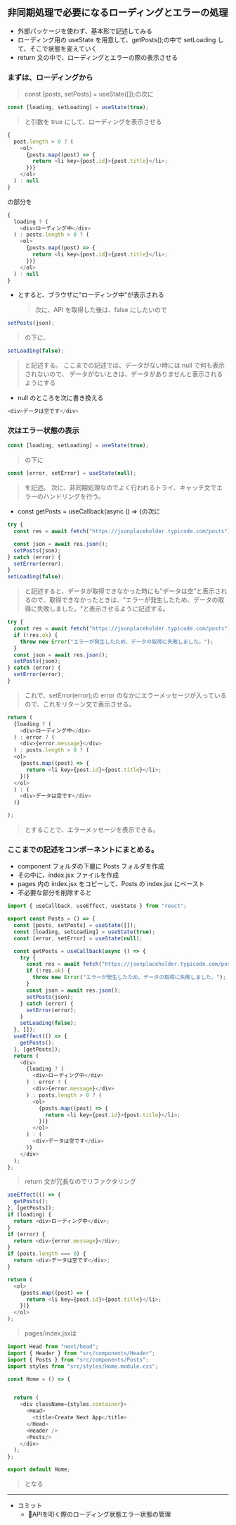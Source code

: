 ## 非同期処理で必要になるローディングとエラーの処理

- 外部パッケージを使わず、基本形で記述してみる
- ローディング用の useState を用意して、getPosts();の中で setLoading して、そこで状態を変えていく
- return 文の中で、ローディングとエラーの際の表示させる

### まずは、ローディングから
> const [posts, setPosts] = useState([]);の次に
```js
const [loading, setLoading] = useState(true);
```

> と引数を true にして、ローディングを表示させる

```js
{
  post.length > 0 ? (
    <ol>
      {posts.map((post) => {
        return <li key={post.id}>{post.title}</li>;
      })}
    </ol>
  ) : null
}
```

の部分を

```js
{
  loading ? (
    <div>ローディング中</div>
  ) : posts.length > 0 ? (
    <ol>
      {posts.map((post) => {
        return <li key={post.id}>{post.title}</li>;
      })}
    </ol>
  ) : null
}
```

- とすると、ブラウザに"ローディング中"が表示される
  > 次に、API を取得した後は、false にしたいので

```js
setPosts(json);
```

> の下に、

```js
setLoading(false);
```

> と記述する。
> ここまでの記述では、データがない時には null で何も表示されないので、
> データがないときは、データがありませんと表示されるようにする

- null のところを次に書き換える

```js
<div>データは空です</div>
```

### 次はエラー状態の表示

```js
const [loading, setLoading] = useState(true);
```

> の下に

```js
const [error, setError] = useState(null);
```

> を記述。
> 次に、非同期処理なのでよく行われるトライ、キャッチ文でエラーのハンドリングを行う。
- const getPosts = useCallback(async () => {の次に
```js
try {
  const res = await fetch("https://jsonplaceholder.typicode.com/posts");

  const json = await res.json();
  setPosts(json);
} catch (error) {
  setError(error);
}
setLoading(false);
```

> と記述すると、データが取得できなかった時にも"データは空"と表示されるので、取得できなかったときは、"エラーが発生したため、データの取得に失敗しました。"と表示させるように記述する。

```js
try {
  const res = await fetch("https://jsonplaceholder.typicode.com/posts");
  if (!res.ok) {
    throw new Error("エラーが発生したため、データの取得に失敗しました。");
  }
  const json = await res.json();
  setPosts(json);
} catch (error) {
  setError(error);
}
```

> これで、setError(error);の error のなかにエラーメッセージが入っているので、これをリターン文で表示させる。

```js
return (
  {loading ? (
    <div>ローディング中</div>
  ) : error ? (
    <div>{error.message}</div>
  ) : posts.length > 0 ? (
  <ol>
    {posts.map((post) => {
      return <li key={post.id}>{post.title}</li>;
    })}
  </ol>
  ) : (
    <div>データは空です</div>
  )}

);
```

> とすることで、エラーメッセージを表示できる。

### ここまでの記述をコンポーネントにまとめる。

- component フォルダの下層に Posts フォルダを作成
- その中に、index.jsx ファイルを作成
- pages 内の index.jsx をコピーして、Posts の index.jsx にペースト
- 不必要な部分を削除すると

```js
import { useCallback, useEffect, useState } from "react";

export const Posts = () => {
  const [posts, setPosts] = useState([]);
  const [loading, setLoading] = useState(true);
  const [error, setError] = useState(null);

  const getPosts = useCallback(async () => {
    try {
      const res = await fetch("https://jsonplaceholder.typicode.com/posts");
      if (!res.ok) {
        throw new Error("エラーが発生したため、データの取得に失敗しました。");
      }
      const json = await res.json();
      setPosts(json);
    } catch (error) {
      setError(error);
    }
    setLoading(false);
  }, []);
  useEffect(() => {
    getPosts();
  }, [getPosts]);
  return (
    <div>
      {loading ? (
        <div>ローディング中</div>
      ) : error ? (
        <div>{error.message}</div>
      ) : posts.length > 0 ? (
        <ol>
          {posts.map((post) => {
            return <li key={post.id}>{post.title}</li>;
          })}
        </ol>
      ) : (
        <div>データは空です</div>
      )}
    </div>
  );
};
```

> return 文が冗長なのでリファクタリング

```js
useEffect(() => {
  getPosts();
}, [getPosts]);
if (loading) {
  return <div>ローディング中</div>;
}
if (error) {
  return <div>{error.message}</div>;
}
if (posts.length === 0) {
  return <div>データは空です</div>;
}

return (
  <ol>
    {posts.map((post) => {
      return <li key={post.id}>{post.title}</li>;
    })}
  </ol>
);
```
> pages/index.jsxは
```js
import Head from "next/head";
import { Header } from "src/components/Header";
import { Posts } from "src/components/Posts";
import styles from "src/styles/Home.module.css";

const Home = () => {


  return (
    <div className={styles.container}>
      <Head>
        <title>Create Next App</title>
      </Head>
      <Header />
      <Posts/>
    </div>
  );
};

export default Home;
```
> となる
---
- コミット
  - 🚸APIを叩く際のローディング状態エラー状態の管理
